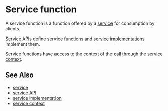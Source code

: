 # Service function

A service function is a function offered by a [service](def://) for consumption by clients. 

[Service APIs](def://) define service functions and [service implementations](def://)
implement them.

Service functions have access to the context of the call through the [service context](def://).

## See Also

- [service](def://)
- [service API](def://)
- [service implementation](def://)
- [service context](def://)